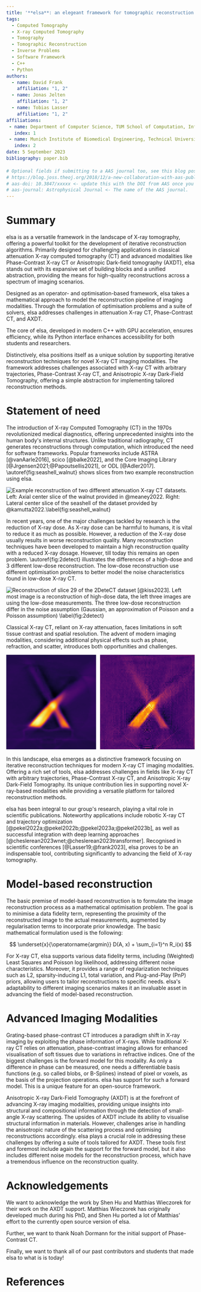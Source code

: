 ```yaml
---
title: '**elsa**: an elegeant framework for tomographic reconstruction'
tags:
  - Computed Tomography
  - X-ray Computed Tomography
  - Tomography
  - Tomographic Reconstruction
  - Inverse Problems
  - Software Framework
  - C++
  - Python
authors:
  - name: David Frank
    affiliation: "1, 2"
  - name: Jonas Jelten
    affiliation: "1, 2"
  - name: Tobias Lasser
    affiliation: "1, 2"
affiliations:
 - name: Department of Computer Science, TUM School of Computation, Information and Technology, Technical University of Munich, Munich, Germany
   index: 1
 - name: Munich Institute of Biomedical Engineering, Technical University of Munich, Munich, Germany
   index: 2
date: 5 September 2023
bibliography: paper.bib

# Optional fields if submitting to a AAS journal too, see this blog post:
# https://blog.joss.theoj.org/2018/12/a-new-collaboration-with-aas-publishing
# aas-doi: 10.3847/xxxxx <- update this with the DOI from AAS once you know it.
# aas-journal: Astrophysical Journal <- The name of the AAS journal.
---
```


# Summary

elsa is as a versatile framework in the landscape of X-ray tomography, offering
a powerful toolkit for the development of iterative reconstruction algorithms.
Primarily designed for challenging applications in classical attenuation X-ray
computed tomography (CT) and advanced modalities like Phase-Contrast X-ray CT
or Anisotropic Dark-field tomography (AXDT), elsa stands out with its expansive
set of building blocks and a unified abstraction, providing the means for
high-quality reconstructions across a spectrum of imaging scenarios.

Designed as an operator- and optimisation-based framework, elsa takes a
mathematical approach to model the reconstruction pipeline of imaging
modalities. Through the formulation of optimisation problems and a suite of
solvers, elsa addresses challenges in attenuation X-ray CT, Phase-Contrast CT,
and AXDT.

The core of elsa, developed in modern C++ with GPU acceleration, ensures
efficiency, while its Python interface enhances accessibility for both students
and researchers.

Distinctively, elsa positions itself as a unique solution by supporting
iterative reconstruction techniques for novel X-ray CT imaging modalities. The
framework addresses challenges associated with X-ray CT with arbitrary
trajectories, Phase-Contrast X-ray CT, and Anisotropic X-ray Dark-Field
Tomography, offering a simple abstraction for implementing tailored
reconstruction methods.

# Statement of need

The introduction of X-ray Computed Tomography (CT) in the 1970s revolutionized
medical diagnostics, offering unprecedented insights into the human body's
internal structures. Unlike traditional radiography, CT generates
reconstructions through computation, which introduced the need for software
frameworks. Popular frameworks include ASTRA [@vanAarle2016], scico
[@balke2022], and the Core Imaging Library [@Jrgensen2021;@Papoutsellis2021],
or ODL [@Adler2017]. \autoref{fig:seashell_walnut} shows slices from two
example reconstruction using elsa.

![Example reconstruction of two different attenuation X-ray CT datasets. Left:
Axial center slice of the walnut provided in @meaney2022. Right: Lateral
center slice of the seashell of the dataset provided by
@kamutta2022.\label{fig:seashell_walnut}](imgs/seashell_walnut.png)

In recent years, one of the major challenges tackled by research is the
reduction of X-ray dose. As X-ray dose can be harmful to humans, it is vital to
reduce it as much as possible. However, a reduction of the X-ray dose usually
results in worse reconstruction quality. Many reconstruction techniques have
been developed to maintain a high reconstruction quality with a reduced X-ray
dosage. However, till today this remains an open problem. \autoref{fig:2detect}
illustrates the differences of a high-dose and 3 different low-dose
reconstruction. The low-dose reconstruction use different optimisation problems
to better model the noise characteristics found in low-dose X-ray CT.


![Reconstruction of slice 29 of the 2DeteCT dataset [@kiss2023]. Left most
image is a reconstruction of high-dose data, the left three images are using
the low-dose measurements. The three low-dose reconstruction differ in the
noise assumption (Gaussian, an approximation of Poisson and a Poisson assumption)
\label{fig:2detect}](imgs/2detect.png)

Classical X-ray CT, reliant on X-ray attenuation, faces limitations in soft
tissue contrast and spatial resolution. The advent of modern imaging
modalities, considering additional physical effects such as phase, refraction,
and scatter, introduces both opportunities and challenges.

![Some image of AXDT\label{fig:axdt}](imgs/axdt.png)

In this landscape, elsa emerges as a distinctive framework focusing on
iterative reconstruction techniques for modern X-ray CT imaging modalities.
Offering a rich set of tools, elsa addresses challenges in fields like X-ray CT
with arbitrary trajectories, Phase-Contrast X-ray CT, and Anisotropic X-ray
Dark-Field Tomography. Its unique contribution lies in supporting novel
X-ray-based modalities while providing a versatile platform for tailored
reconstruction methods.

elsa has been integral to our group's research, playing a vital role in
scientific publications. Noteworthy applications include robotic X-ray CT and
trajectory optimization [@pekel2022a;@pekel2022b;@pekel2023a;@pekel2023b], as
well as successful integration with deep learning approaches
[@cheslerean2023wnet;@cheslerean2023transformer]. Recognised in scientific
conferences [@Lasser19;@frank2023], elsa proves to be an indispensable tool,
contributing significantly to advancing the field of X-ray tomography.

# Model-based reconstruction

The basic premise of model-based reconstruction is to formulate the image
reconstruction process as a mathematical optimisation problem. The goal is to
minimise a data fidelity term, representing the proximity of the reconstructed
image to the actual measurements, augmented by regularisation terms to
incorporate prior knowledge. The basic mathematical formulation used is the
following:

$$ \underset{x}{\operatorname{argmin}} D(A, x) + \sum_{i=1}^n R_i(x) $$

For X-ray CT, elsa supports various data fidelity terms, including (Weighted)
Least Squares and Poisson log likelihood, addressing different noise
characteristics. Moreover, it provides a range of regularization techniques
such as L2, sparsity-inducing L1, total variation, and Plug-and-Play (PnP)
priors, allowing users to tailor reconstructions to specific needs. elsa's
adaptability to different imaging scenarios makes it an invaluable asset in
advancing the field of model-based reconstruction.

# Advanced Imaging Modalities

Grating-based phase-contrast CT introduces a paradigm shift in X-ray imaging by
exploiting the phase information of X-rays. While traditional X-ray CT relies
on attenuation, phase-contrast imaging allows for enhanced visualisation of
soft tissues due to variations in refractive indices. One of the biggest
challenges is the forward model for this modality. As only a difference in
phase can be measured, one needs a differentiable basis functions (e.g. so
called blobs, or B-Splines) instead of pixel or voxels, as the basis of the
projection operations. elsa has support for such a forward model. This is a
unique feature for an open-source framework.

Anisotropic X-ray Dark-Field Tomography (AXDT) is at the forefront of advancing
X-ray imaging modalities, providing unique insights into structural and
compositional information through the detection of small-angle X-ray
scattering. The upsides of AXDT include its ability to visualise structural
information in materials. However, challenges arise in handling the anisotropic
nature of the scattering process and optimising reconstructions accordingly.
elsa plays a crucial role in addressing these challenges by offering a suite of
tools tailored for AXDT. These tools first and foremost include again the
support for the forward model, but it also includes different noise models for
the reconstruction process, which have a tremendous influence on the
reconstruction quality.

# Acknowledgements

We want to acknowledge the work by Shen Hu and Matthias Wieczorek for their
work on the AXDT support. Matthias Wieczorek has originally developed much
during his PhD, and Shen Hu ported a lot of Matthias' effort to the currently
open source version of elsa.

Further, we want to thank Noah Dormann for the initial support of
Phase-Contrast CT.

Finally, we want to thank all of our past contributors and students that made
elsa to what is is today!

# References
